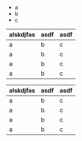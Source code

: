 - a
- b
- c


alskdjfas|asdf|asdf|
---------|----|----|
a|b|c|
a|b|c|
a|b|c|
a|b|c|


alskdjfas|asdf|asdf|
-|-|-|
a|b|c|
a|b|c|
a|b|c|
a|b|c|


